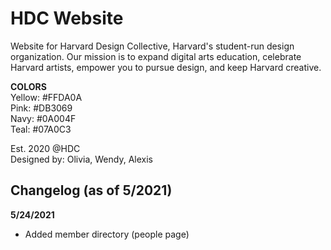 # HDC Website
Website for Harvard Design Collective, Harvard's student-run design organization. Our mission is to expand digital arts education, celebrate Harvard artists, empower you to pursue design, and keep Harvard creative.

**COLORS**<br>
Yellow: #FFDA0A<br>
Pink: #DB3069<br>
Navy: #0A004F<br>
Teal: #07A0C3<br>

Est. 2020 @HDC<br>
Designed by: Olivia, Wendy, Alexis

## Changelog (as of 5/2021)
**5/24/2021**
- Added member directory (people page)
